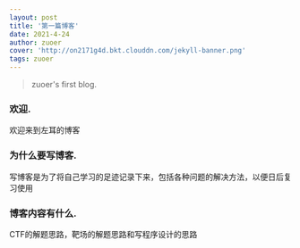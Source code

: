 ```yaml
---
layout: post
title: '第一篇博客'
date: 2021-4-24
author: zuoer
cover: 'http://on2171g4d.bkt.clouddn.com/jekyll-banner.png'
tags: zuoer
---
```


> zuoer's first blog.

### 欢迎.

欢迎来到左耳的博客

### 为什么要写博客.

写博客是为了将自己学习的足迹记录下来，包括各种问题的解决方法，以便日后复习使用

### 博客内容有什么.

CTF的解题思路，靶场的解题思路和写程序设计的思路

